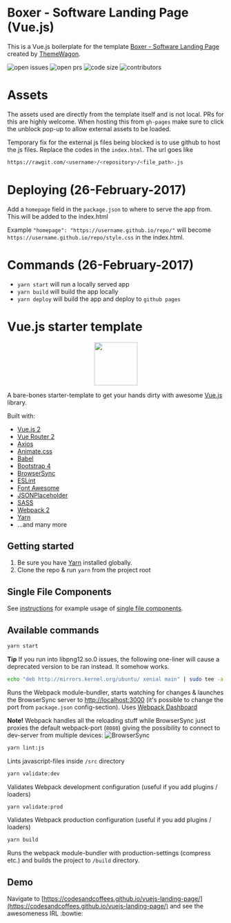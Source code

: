 # Boxer - Software Landing Page (Vue.js)
This is a Vue.js boilerplate for the template [Boxer - Software Landing Page](https://themewagon.com/themes/software-landing-page-free-html5-template/) created by [ThemeWagon](https://themewagon.com/).

![open issues](https://img.shields.io/github/issues/codesandcoffees/vuejs-landing-page.svg)
![open prs](https://img.shields.io/github/issues-pr/codesandcoffees/vuejs-landing-page.svg)
![code size](https://img.shields.io/github/languages/code-size/codesandcoffees/vuejs-landing-page.svg)
![contributors](https://img.shields.io/github/contributors/codesandcoffees/vuejs-landing-page.svg)

# Assets
The assets used are directly from the template itself and is not local. PRs for this are highly welcome. When hosting this from `gh-pages` make sure to click the unblock pop-up to allow external assets to be loaded.

Temporary fix for the external js files being blocked is to use github to host the js files. Replace the codes in the `index.html`. The url goes like

```sh
https://rawgit.com/<username>/<repository>/<file_path>.js
```

# Deploying (26-February-2017)
Add a `homepage` field in the `package.json` to where to serve the app from. This will be added to the index.html

Example `"homepage": "https://username.github.io/repo/"` will become `https://username.github.io/repo/style.css` in the index.html.

# Commands (26-February-2017)
* `yarn start` will run a locally served app
* `yarn build` will build the app locally
* `yarn deploy` will build the app and deploy to `github pages`

# Vue.js starter template

<p align="center">
  <img src="src/assets/images/logo.png" height="100" />
</p>

A bare-bones starter-template to get your hands dirty with awesome [Vue.js](https://github.com/vuejs/vue) library.

Built with:
* [Vue.js 2](https://github.com/vuejs/vue)
* [Vue Router 2](https://github.com/vuejs/vue-router)
* [Axios](https://github.com/mzabriskie/axios)
* [Animate.css](https://github.com/daneden/animate.css)
* [Babel](https://babeljs.io/)
* [Bootstrap 4](https://v4-alpha.getbootstrap.com/)
* [BrowserSync](https://www.browsersync.io/)
* [ESLint](http://eslint.org/)
* [Font Awesome](http://fontawesome.io/)
* [JSONPlaceholder](http://jsonplaceholder.typicode.com/)
* [SASS](http://sass-lang.com/)
* [Webpack 2](https://webpack.js.org/)
* [Yarn](https://yarnpkg.com/en/docs/install)
* ...and many more

## Getting started

1. Be sure you have [Yarn](https://yarnpkg.com/en/docs/install) installed globally.
2. Clone the repo & run `yarn` from the project root

## Single File Components
See [instructions](docs/single-file-components.md) for example usage of [single file components](https://vuejs.org/v2/guide/single-file-components.html).

## Available commands

```sh
yarn start
```

**Tip** If you run into libpng12.so.0 issues, the following one-liner will cause a deprecated version to be ran instead. It somehow works. 

```sh
echo "deb http://mirrors.kernel.org/ubuntu/ xenial main" | sudo tee -a /etc/apt/sources.list && sudo apt-get update && sudo apt install -y --allow-unauthenticated libpng12-0
```

Runs the Webpack module-bundler, starts watching for changes & launches the BrowserSync server to [http://localhost:3000](http://localhost:3000) (it's possible to change the port from `package.json` config-section). Uses [Webpack Dashboard](https://github.com/FormidableLabs/webpack-dashboard)

**Note!** Webpack handles all the reloading stuff while BrowserSync just proxies the default webpack-port (`8080`) giving the possibility to connect to dev-server from multiple devices:
![BrowserSync](.github/browsersync.png)


```sh
yarn lint:js
```

Lints javascript-files inside `/src` directory

```sh
yarn validate:dev
```

Validates Webpack development configuration (useful if you add plugins / loaders)

```sh
yarn validate:prod
```

Validates Webpack production configuration (useful if you add plugins / loaders)

```sh
yarn build
```

Runs the webpack module-bundler with production-settings (compress etc.) and builds the project to `/build` directory.

## Demo
Navigate to [https://codesandcoffees.github.io/vuejs-landing-page/](https://codesandcoffees.github.io/vuejs-landing-page/) and see the awesomeness IRL :bowtie:
